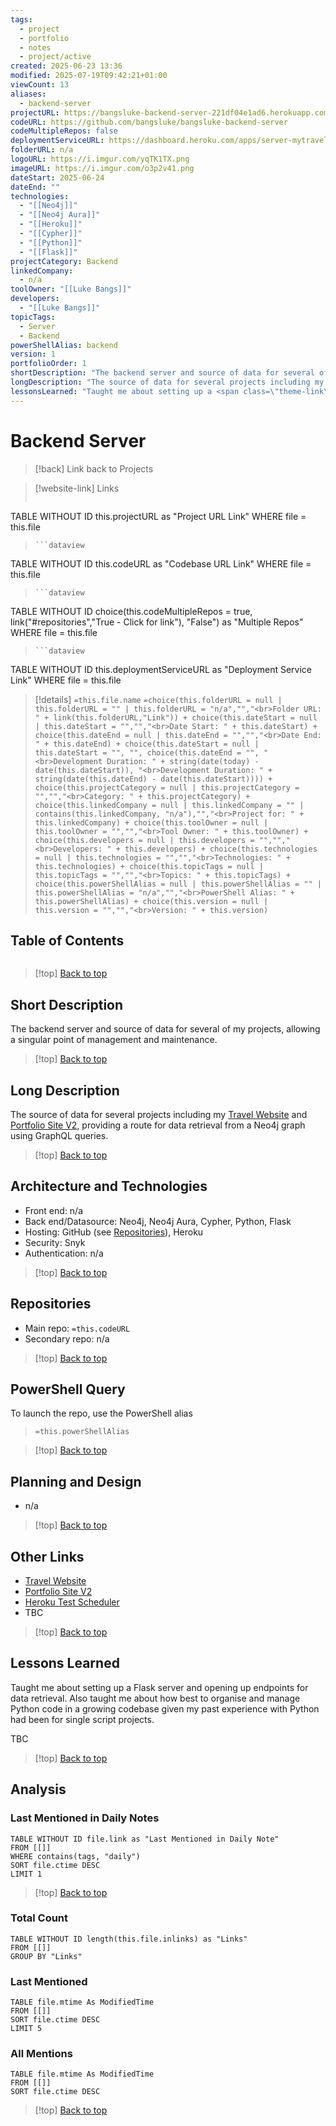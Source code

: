 ```yaml
---
tags:
  - project
  - portfolio
  - notes
  - project/active
created: 2025-06-23 13:36
modified: 2025-07-19T09:42:21+01:00
viewCount: 13
aliases:
  - backend-server
projectURL: https://bangsluke-backend-server-221df04e1ad6.herokuapp.com/
codeURL: https://github.com/bangsluke/bangsluke-backend-server
codeMultipleRepos: false
deploymentServiceURL: https://dashboard.heroku.com/apps/server-mytraveljournal
folderURL: n/a
logoURL: https://i.imgur.com/yqTK1TX.png
imageURL: https://i.imgur.com/o3p2v41.png
dateStart: 2025-06-24
dateEnd: ""
technologies:
  - "[[Neo4j]]"
  - "[[Neo4j Aura]]"
  - "[[Heroku]]"
  - "[[Cypher]]"
  - "[[Python]]"
  - "[[Flask]]"
projectCategory: Backend
linkedCompany:
  - n/a
toolOwner: "[[Luke Bangs]]"
developers:
  - "[[Luke Bangs]]"
topicTags:
  - Server
  - Backend
powerShellAlias: backend
version: 1
portfolioOrder: 1
shortDescription: "The backend server and source of data for several of my projects, allowing a singular point of management and maintenance."
longDescription: "The source of data for several projects including my <a href=\"/portfolio/projects/Travel Website\" class=\"theme-link\">Travel Website</a> and <a href=\"/portfolio/projects/Portfolio Site V2\" class=\"theme-link\">Portfolio Site V2</a>, providing a route for data retrieval from a <span class=\"theme-link\">Neo4j</span> graph using <span class=\"theme-link\">GraphQL</span> queries."
lessonsLearned: "Taught me about setting up a <span class=\"theme-link\">Flask</span> server and opening up endpoints for data retrieval. Also taught me about how best to organise and manage <span class=\"theme-link\">Python</span> code in a growing codebase given my past experience with <span class=\"theme-link\">Python</span> had been for single script projects.\nTBC"
---
```

# Backend Server

> [!back] Link back to <span class="theme-link">Projects</span>

>[!website-link] Links
> ```dataview
TABLE WITHOUT ID this.projectURL as "Project URL Link"
WHERE file = this.file
>```
>```dataview
TABLE WITHOUT ID this.codeURL as "Codebase URL Link"
WHERE file = this.file
>```
>```dataview
TABLE WITHOUT ID choice(this.codeMultipleRepos = true, link("#repositories","True - Click for link"), "False") as "Multiple Repos"
WHERE file = this.file
>```
>```dataview
TABLE WITHOUT ID this.deploymentServiceURL as "Deployment Service Link"
WHERE file = this.file

>[!details]  `=this.file.name`
>`=choice(this.folderURL = null | this.folderURL = "" | this.folderURL = "n/a","","<br>Folder URL: " + link(this.folderURL,"Link")) + choice(this.dateStart = null | this.dateStart = "","","<br>Date Start: " + this.dateStart) + choice(this.dateEnd = null | this.dateEnd = "","","<br>Date End: " + this.dateEnd) + choice(this.dateStart = null | this.dateStart = "", "", choice(this.dateEnd = "", "<br>Development Duration: " + string(date(today) - date(this.dateStart)), "<br>Development Duration: " + string(date(this.dateEnd) - date(this.dateStart)))) + choice(this.projectCategory = null | this.projectCategory = "","","<br>Category: " + this.projectCategory) + choice(this.linkedCompany = null | this.linkedCompany = "" | contains(this.linkedCompany, "n/a"),"","<br>Project for: " + this.linkedCompany) + choice(this.toolOwner = null | this.toolOwner = "","","<br>Tool Owner: " + this.toolOwner) + choice(this.developers = null | this.developers = "","","<br>Developers: " + this.developers) + choice(this.technologies = null | this.technologies = "","","<br>Technologies: " + this.technologies) + choice(this.topicTags = null | this.topicTags = "","","<br>Topics: " + this.topicTags) + choice(this.powerShellAlias = null | this.powerShellAlias = "" | this.powerShellAlias = "n/a","","<br>PowerShell Alias: " + this.powerShellAlias) + choice(this.version = null | this.version = "","","<br>Version: " + this.version)`

## Table of Contents

```table-of-contents
```

>[!top] [Back to top](#Table%20of%20Contents)

## Short Description

The backend server and source of data for several of my projects, allowing a singular point of management and maintenance.

>[!top] [Back to top](#Table%20of%20Contents)

## Long Description

The source of data for several projects including my <a href="/portfolio/projects/Travel Website" class="theme-link">Travel Website</a> and <a href="/portfolio/projects/Portfolio Site V2" class="theme-link">Portfolio Site V2</a>, providing a route for data retrieval from a <span class="theme-link">Neo4j</span> graph using <span class="theme-link">GraphQL</span> queries.

>[!top] [Back to top](#Table%20of%20Contents)

## Architecture and Technologies

- Front end: n/a
- Back end/Datasource: <span class="theme-link">Neo4j</span>, <span class="theme-link">Neo4j Aura</span>, <span class="theme-link">Cypher</span>, <span class="theme-link">Python</span>, <span class="theme-link">Flask</span>
- Hosting: <span class="theme-link">GitHub</span> (see [Repositories](#repositories)), <span class="theme-link">Heroku</span>
- Security: <span class="theme-link">Snyk</span>
- Authentication: n/a

>[!top] [Back to top](#Table%20of%20Contents)

## Repositories

- Main repo: `=this.codeURL`
- Secondary repo: n/a

>[!top] [Back to top](#Table%20of%20Contents)

## PowerShell Query

To launch the repo, use the <span class="theme-link">PowerShell</span> alias 

> `=this.powerShellAlias`

>[!top] [Back to top](#Table%20of%20Contents)

## Planning and Design

- n/a

>[!top] [Back to top](#Table%20of%20Contents)

## Other Links

- <a href="/portfolio/projects/Travel Website" class="theme-link">Travel Website</a>
- <a href="/portfolio/projects/Portfolio Site V2" class="theme-link">Portfolio Site V2</a>
- [Heroku Test Scheduler](https://dashboard.heroku.com/apps/bangsluke-backend-server/scheduler)
- TBC

>[!top] [Back to top](#Table%20of%20Contents)

## Lessons Learned

Taught me about setting up a <span class="theme-link">Flask</span> server and opening up endpoints for data retrieval. Also taught me about how best to organise and manage <span class="theme-link">Python</span> code in a growing codebase given my past experience with <span class="theme-link">Python</span> had been for single script projects.

TBC

>[!top] [Back to top](#Table%20of%20Contents)

## Analysis

### Last Mentioned in Daily Notes

```dataview
TABLE WITHOUT ID file.link as "Last Mentioned in Daily Note"
FROM [[]]
WHERE contains(tags, "daily")
SORT file.ctime DESC
LIMIT 1
```

>[!top] [Back to top](#Table%20of%20Contents)

### Total Count

```dataview
TABLE WITHOUT ID length(this.file.inlinks) as "Links"
FROM [[]]
GROUP BY "Links"
```

### Last Mentioned

```dataview
TABLE file.mtime As ModifiedTime
FROM [[]]
SORT file.ctime DESC
LIMIT 5
```

### All Mentions

```dataview
TABLE file.mtime As ModifiedTime
FROM [[]]
SORT file.ctime DESC
```

>[!top] [Back to top](#Table%20of%20Contents)